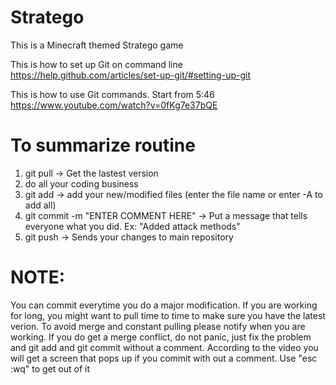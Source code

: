 # Stratego
This is a Minecraft themed Stratego game

This is how to set up Git on command line
https://help.github.com/articles/set-up-git/#setting-up-git

This is how to use Git commands. Start from 5:46
https://www.youtube.com/watch?v=0fKg7e37bQE

# To summarize routine
1. git pull -> Get the lastest version
2. do all your coding business
3. git add -> add your new/modified files (enter the file name or enter -A to add all)
4. git commit -m "ENTER COMMENT HERE" -> Put a message that tells everyone what you did. Ex: "Added attack methods"
5. git push -> Sends your changes to main repository
   
# NOTE:
You can commit everytime you do a major modification.
If you are working for long, you might want to pull time to time to make sure you have the latest verion. To avoid merge and constant pulling please notify when you are working.
If you do get a merge conflict, do not panic, just fix the problem and git add and git commit without a comment.
According to the video you will get a screen that pops up if you commit with out a comment. Use "esc :wq" to get out of it
